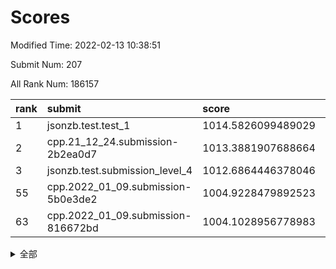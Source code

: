 # Scores

Modified Time: 2022-02-13 10:38:51

Submit Num: 207

All Rank Num: 186157

| rank |               submit               |       score        |       sigma        | pk_num |
| :--- | :--------------------------------- | :----------------- | :----------------- | :----- |
| 1    | jsonzb.test.test_1                 | 1014.5826099489029 | 0.8455530182697579 | 3592   |
| 2    | cpp.21_12_24.submission-2b2ea0d7   | 1013.3881907688664 | 0.8116301356041014 | 3600   |
| 3    | jsonzb.test.submission_level_4     | 1012.6864446378046 | 0.8134241375272524 | 3596   |
| 55   | cpp.2022_01_09.submission-5b0e3de2 | 1004.9228479892523 | 0.7255451439952705 | 3592   |
| 63   | cpp.2022_01_09.submission-816672bd | 1004.1028956778983 | 0.6987622894727763 | 3605   |


<details>
<summary>全部</summary>

| rank |                 submit                 |       score        |       sigma        | pk_num |
| :--- | :------------------------------------- | :----------------- | :----------------- | :----- |
| 1    | jsonzb.test.test_1                     | 1014.5826099489029 | 0.8455530182697579 | 3592   |
| 2    | cpp.21_12_24.submission-2b2ea0d7       | 1013.3881907688664 | 0.8116301356041014 | 3600   |
| 3    | jsonzb.test.submission_level_4         | 1012.6864446378046 | 0.8134241375272524 | 3596   |
| 4    | gobigger.level_3.submission_level_3_40 | 1011.5453504550733 | 0.7650152398220282 | 3602   |
| 5    | gobigger.level_3.submission_level_3_2  | 1011.458033352886  | 0.798830103393196  | 3601   |
| 6    | gobigger.level_3.submission_level_3_42 | 1011.1792287783068 | 0.7498752574272894 | 3594   |
| 7    | gobigger.level_3.submission_level_3_24 | 1011.1742346473335 | 0.7521783444763991 | 3600   |
| 8    | gobigger.level_3.submission_level_3_46 | 1011.1678684771231 | 0.7768887360189018 | 3600   |
| 9    | gobigger.level_3.submission_level_3_28 | 1010.9834606768251 | 0.7704588785422816 | 3596   |
| 10   | gobigger.level_3.submission_level_3_4  | 1010.9419698973767 | 0.7755901068212685 | 3598   |
| 11   | gobigger.level_3.submission_level_3_7  | 1010.8194420356303 | 0.746746904927388  | 3597   |
| 12   | gobigger.level_3.submission_level_3_29 | 1010.6840652216653 | 0.7774310046694269 | 3595   |
| 13   | gobigger.level_3.submission_level_3_14 | 1010.6079902794854 | 0.7400257900250347 | 3598   |
| 14   | gobigger.level_3.submission_level_3_33 | 1010.5705408994775 | 0.7457687712549216 | 3600   |
| 15   | gobigger.level_3.submission_level_3_49 | 1010.5703415463071 | 0.75694235260644   | 3599   |
| 16   | gobigger.level_3.submission_level_3_39 | 1010.5348177668777 | 0.7577983968824719 | 3601   |
| 17   | gobigger.level_3.submission_level_3_41 | 1010.4787467072908 | 0.7430549324664284 | 3598   |
| 18   | gobigger.level_3.submission_level_3_9  | 1010.4164641704804 | 0.7725575560643138 | 3596   |
| 19   | gobigger.level_3.submission_level_3_1  | 1010.3438552891926 | 0.7524131361363459 | 3599   |
| 20   | gobigger.level_3.submission_level_3_15 | 1010.2441184075598 | 0.7731655429495146 | 3596   |
| 21   | gobigger.level_3.submission_level_3_5  | 1010.1818433187025 | 0.7677716281368012 | 3601   |
| 22   | gobigger.level_3.submission_level_3_16 | 1010.1246703409219 | 0.7520174749440087 | 3600   |
| 23   | gobigger.level_3.submission_level_3_35 | 1010.115101571071  | 0.754896456449966  | 3597   |
| 24   | gobigger.level_3.submission_level_3_43 | 1010.0009613887484 | 0.7465282182049917 | 3599   |
| 25   | gobigger.level_3.submission_level_3_13 | 1009.9996827492184 | 0.7552221955774735 | 3595   |
| 26   | gobigger.level_3.submission_level_3_12 | 1009.9870992721366 | 0.7707834319452369 | 3598   |
| 27   | gobigger.level_3.submission_level_3_17 | 1009.9442978638756 | 0.7636942808717347 | 3600   |
| 28   | gobigger.level_3.submission_level_3_31 | 1009.8955154917004 | 0.7353185354496731 | 3596   |
| 29   | gobigger.level_3.submission_level_3_0  | 1009.8390945325773 | 0.7620852936617407 | 3595   |
| 30   | gobigger.level_3.submission_level_3_38 | 1009.8150847845105 | 0.771535293669961  | 3599   |
| 31   | gobigger.level_3.submission_level_3_34 | 1009.7825298560872 | 0.7534503466046256 | 3592   |
| 32   | gobigger.level_3.submission_level_3_30 | 1009.759019609159  | 0.7550895711310829 | 3597   |
| 33   | gobigger.level_3.submission_level_3_36 | 1009.7471881956584 | 0.7620278696069727 | 3593   |
| 34   | gobigger.level_3.submission_level_3_8  | 1009.7338139767244 | 0.7539045233619865 | 3593   |
| 35   | gobigger.level_3.submission_level_3_11 | 1009.7284061077537 | 0.7773202238206942 | 3604   |
| 36   | gobigger.level_3.submission_level_3_25 | 1009.6930522149792 | 0.7478527969981492 | 3596   |
| 37   | gobigger.level_3.submission_level_3_6  | 1009.6550327219113 | 0.7440573908769349 | 3598   |
| 38   | gobigger.level_3.submission_level_3_21 | 1009.6456963079644 | 0.7462841302961744 | 3597   |
| 39   | gobigger.level_3.submission_level_3_23 | 1009.4310025183491 | 0.7546465936543387 | 3597   |
| 40   | gobigger.level_3.submission_level_3_20 | 1009.3830825139664 | 0.7410012088851561 | 3593   |
| 41   | gobigger.level_3.submission_level_3_3  | 1009.2232384301658 | 0.744055080741176  | 3594   |
| 42   | gobigger.level_3.submission_level_3_18 | 1009.0590683889156 | 0.7409236612367097 | 3597   |
| 43   | gobigger.level_3.submission_level_3_22 | 1008.883430833343  | 0.7573916304236963 | 3594   |
| 44   | gobigger.level_3.submission_level_3_44 | 1008.8434642048962 | 0.7492318070464291 | 3602   |
| 45   | gobigger.level_3.submission_level_3_19 | 1008.8417339675557 | 0.7511813585851213 | 3603   |
| 46   | gobigger.level_3.submission_level_3_32 | 1008.7904861489246 | 0.7396654559373551 | 3601   |
| 47   | gobigger.level_3.submission_level_3_37 | 1008.6300084009241 | 0.7425465746919334 | 3600   |
| 48   | gobigger.level_3.submission_level_3_26 | 1008.6279216388555 | 0.7392772464390887 | 3595   |
| 49   | gobigger.level_3.submission_level_3_45 | 1008.5680455989808 | 0.7514134915328576 | 3595   |
| 50   | gobigger.level_3.submission_level_3_27 | 1008.4237637357867 | 0.7340132929671201 | 3599   |
| 51   | gobigger.level_3.submission_level_3_47 | 1008.18365908777   | 0.7306778622153618 | 3600   |
| 52   | gobigger.level_3.submission_level_3_48 | 1007.6201627708792 | 0.7295921679800828 | 3597   |
| 53   | gobigger.level_3.submission_level_3_10 | 1007.6187884662369 | 0.7439900566344114 | 3600   |
| 54   | gobigger.level_1.submission_level_1_32 | 1005.2910802248541 | 0.7197349324010819 | 3600   |
| 55   | cpp.2022_01_09.submission-5b0e3de2     | 1004.9228479892523 | 0.7255451439952705 | 3592   |
| 56   | gobigger.level_1.submission_level_1_6  | 1004.8513387457434 | 0.724947861209606  | 3599   |
| 57   | gobigger.level_1.submission_level_1_44 | 1004.7978239242104 | 0.7187179489240175 | 3597   |
| 58   | gobigger.level_1.submission_level_1_37 | 1004.4887728602321 | 0.7144132422058742 | 3601   |
| 59   | gobigger.level_1.submission_level_1_41 | 1004.4711142995646 | 0.7224638982546022 | 3602   |
| 60   | gobigger.level_1.submission_level_1_45 | 1004.3573362391987 | 0.7234570178904491 | 3593   |
| 61   | gobigger.level_1.submission_level_1_36 | 1004.1969571097673 | 0.7105610021856252 | 3603   |
| 62   | gobigger.level_1.submission_level_1_31 | 1004.1755738662982 | 0.7011377136273346 | 3595   |
| 63   | cpp.2022_01_09.submission-816672bd     | 1004.1028956778983 | 0.6987622894727763 | 3605   |
| 64   | gobigger.level_1.submission_level_1_8  | 1004.0452557080723 | 0.7056393507993222 | 3598   |
| 65   | gobigger.level_1.submission_level_1_27 | 1004.0238912969203 | 0.7231989631772696 | 3593   |
| 66   | gobigger.level_1.submission_level_1_15 | 1003.9859792710105 | 0.7159393945039871 | 3600   |
| 67   | gobigger.level_1.submission_level_1_20 | 1003.8972592447723 | 0.7059165366752288 | 3598   |
| 68   | gobigger.level_1.submission_level_1_21 | 1003.8145524606842 | 0.7201940945560855 | 3595   |
| 69   | gobigger.level_1.submission_level_1_49 | 1003.7582225558903 | 0.7102375137062205 | 3598   |
| 70   | gobigger.level_1.submission_level_1_29 | 1003.7559062150159 | 0.7171606103226337 | 3603   |
| 71   | gobigger.level_1.submission_level_1_43 | 1003.7173808045831 | 0.7298324230215238 | 3594   |
| 72   | gobigger.level_1.submission_level_1_35 | 1003.6838834321105 | 0.7257633018380696 | 3596   |
| 73   | gobigger.level_1.submission_level_1_24 | 1003.6754197965925 | 0.7311322529689561 | 3601   |
| 74   | gobigger.level_1.submission_level_1_14 | 1003.5701498418133 | 0.7083967115344204 | 3593   |
| 75   | gobigger.level_1.submission_level_1_42 | 1003.2929688638055 | 0.7160407966712202 | 3597   |
| 76   | gobigger.level_1.submission_level_1_47 | 1003.2647595510767 | 0.7019999755317777 | 3601   |
| 77   | gobigger.level_1.submission_level_1_10 | 1003.2445588323227 | 0.7141280584697485 | 3604   |
| 78   | gobigger.level_1.submission_level_1_13 | 1003.2070225490727 | 0.716759330802931  | 3601   |
| 79   | gobigger.level_1.submission_level_1_3  | 1003.1205565838483 | 0.713792655251618  | 3596   |
| 80   | gobigger.level_1.submission_level_1_19 | 1003.0841117673824 | 0.7186897512379886 | 3599   |
| 81   | gobigger.level_1.submission_level_1_33 | 1003.0730459729256 | 0.7278085059683516 | 3598   |
| 82   | gobigger.level_1.submission_level_1_26 | 1003.072193633943  | 0.715942934799432  | 3595   |
| 83   | gobigger.level_1.submission_level_1_46 | 1003.0444259942428 | 0.7157241733871356 | 3599   |
| 84   | gobigger.level_1.submission_level_1_39 | 1003.036028910079  | 0.7196909705698045 | 3596   |
| 85   | gobigger.level_1.submission_level_1_1  | 1003.0111264647369 | 0.7319014766908718 | 3599   |
| 86   | gobigger.level_1.submission_level_1_16 | 1002.9893402194449 | 0.7205981029400519 | 3593   |
| 87   | gobigger.level_1.submission_level_1_22 | 1002.9502599798973 | 0.6993678493770304 | 3599   |
| 88   | gobigger.level_1.submission_level_1_18 | 1002.9397692943429 | 0.7087724989478542 | 3595   |
| 89   | gobigger.level_1.submission_level_1_40 | 1002.9204053439358 | 0.7057748789152295 | 3602   |
| 90   | gobigger.level_1.submission_level_1_34 | 1002.874678021744  | 0.7087248226603747 | 3599   |
| 91   | gobigger.level_1.submission_level_1_2  | 1002.7089208598255 | 0.7036934293680097 | 3601   |
| 92   | gobigger.level_1.submission_level_1_28 | 1002.5685536625961 | 0.719043498635321  | 3595   |
| 93   | gobigger.level_1.submission_level_1_7  | 1002.5189364809423 | 0.7112635033951645 | 3597   |
| 94   | gobigger.level_1.submission_level_1_17 | 1002.5171715295883 | 0.7221030001379786 | 3596   |
| 95   | gobigger.level_1.submission_level_1_23 | 1002.4741838057188 | 0.7107840017281879 | 3592   |
| 96   | gobigger.level_1.submission_level_1_38 | 1002.437476085791  | 0.7261412587089059 | 3597   |
| 97   | gobigger.level_1.submission_level_1_25 | 1002.3641132036179 | 0.7100557461073759 | 3594   |
| 98   | gobigger.level_1.submission_level_1_12 | 1002.3542487789268 | 0.721161312202814  | 3597   |
| 99   | gobigger.level_1.submission_level_1_11 | 1002.2769884674642 | 0.7243419065902155 | 3597   |
| 100  | gobigger.level_1.submission_level_1_48 | 1002.2644119070799 | 0.7185893545689398 | 3602   |
| 101  | gobigger.level_1.submission_level_1_0  | 1002.2513927669095 | 0.706222363223298  | 3600   |
| 102  | gobigger.level_1.submission_level_1_4  | 1002.1840356172006 | 0.6961426155862085 | 3599   |
| 103  | gobigger.level_1.submission_level_1_5  | 1001.9447327059926 | 0.7148067337470695 | 3596   |
| 104  | gobigger.level_1.submission_level_1_9  | 1001.8141675109127 | 0.7113909180288935 | 3593   |
| 105  | gobigger.level_1.submission_level_1_30 | 1001.1522987498869 | 0.7174616638832092 | 3601   |
| 106  | gobigger.random.submission_random_18   | 997.5436860821168  | 0.696310792151643  | 3595   |
| 107  | gobigger.random.submission_random_34   | 997.471411951815   | 0.711308275306815  | 3599   |
| 108  | gobigger.random.submission_random_30   | 997.3135088305248  | 0.709429586865228  | 3597   |
| 109  | gobigger.random.submission_random_12   | 997.0649543356835  | 0.7102176990414669 | 3596   |
| 110  | gobigger.random.submission_random_41   | 996.7769471321486  | 0.7088265755390931 | 3598   |
| 111  | gobigger.random.submission_random_19   | 996.6910660164609  | 0.6957555640357318 | 3595   |
| 112  | gobigger.random.submission_random_25   | 996.6589925552192  | 0.7133542100547315 | 3597   |
| 113  | gobigger.random.submission_random_13   | 996.6385608464319  | 0.712281174060714  | 3596   |
| 114  | gobigger.random.submission_random_20   | 996.6061961541727  | 0.7234674351024777 | 3600   |
| 115  | gobigger.random.submission_random_29   | 996.5404993510236  | 0.7158608203765388 | 3599   |
| 116  | gobigger.random.submission_random_6    | 996.4366813494468  | 0.698145310794892  | 3597   |
| 117  | gobigger.random.submission_random_48   | 996.3895564685646  | 0.6981516960108063 | 3593   |
| 118  | gobigger.random.submission_random_14   | 996.2758106794186  | 0.7104600052169641 | 3596   |
| 119  | gobigger.random.submission_random_3    | 996.2428437701222  | 0.7191771508574719 | 3598   |
| 120  | gobigger.random.submission_random_10   | 996.1519323172071  | 0.7058963830975878 | 3599   |
| 121  | gobigger.random.submission_random_33   | 996.1516100366475  | 0.7121059424831914 | 3602   |
| 122  | gobigger.random.submission_random_46   | 996.0651054087798  | 0.7039731846531952 | 3597   |
| 123  | gobigger.random.submission_random_9    | 996.0633558699849  | 0.712359851594585  | 3598   |
| 124  | gobigger.random.submission_random_36   | 996.0526114509015  | 0.7243031399163217 | 3598   |
| 125  | gobigger.random.submission_random_26   | 996.0177164588695  | 0.7009228073253518 | 3598   |
| 126  | gobigger.random.submission_random_23   | 995.9762911654276  | 0.7061933002467177 | 3594   |
| 127  | gobigger.random.submission_random_42   | 995.956195704258   | 0.7133979871124577 | 3603   |
| 128  | gobigger.random.submission_random_27   | 995.9443346235853  | 0.7188633954112268 | 3596   |
| 129  | gobigger.random.submission_random_40   | 995.8994458226954  | 0.7132259178613644 | 3597   |
| 130  | gobigger.random.submission_random_39   | 995.8894525648113  | 0.6971639637010931 | 3597   |
| 131  | gobigger.random.submission_random_45   | 995.8614704658513  | 0.6957356022312184 | 3594   |
| 132  | gobigger.random.submission_random_5    | 995.8208937062661  | 0.7243939698563421 | 3594   |
| 133  | gobigger.random.submission_random_8    | 995.8168629179912  | 0.7050451927382126 | 3596   |
| 134  | gobigger.random.submission_random_38   | 995.8136443514487  | 0.7140797820180621 | 3601   |
| 135  | gobigger.random.submission_random_16   | 995.7781679283411  | 0.7028573045020206 | 3600   |
| 136  | gobigger.random.submission_random_7    | 995.731252106813   | 0.7220807205287766 | 3596   |
| 137  | gobigger.random.submission_random_35   | 995.7215007357611  | 0.7333421930525986 | 3598   |
| 138  | gobigger.random.submission_random_44   | 995.6540060052123  | 0.7118964178060236 | 3599   |
| 139  | gobigger.random.submission_random_47   | 995.6338425465214  | 0.7133375680420485 | 3588   |
| 140  | gobigger.random.submission_random_2    | 995.6298512199612  | 0.7149554802964448 | 3595   |
| 141  | gobigger.random.submission_random_43   | 995.6193569996318  | 0.7150452125742369 | 3596   |
| 142  | gobigger.random.submission_random_32   | 995.5755415609761  | 0.7048175987098876 | 3595   |
| 143  | gobigger.random.submission_random_21   | 995.5585584766604  | 0.7198042713366293 | 3595   |
| 144  | gobigger.random.submission_random_49   | 995.5441972752161  | 0.7132602355590045 | 3598   |
| 145  | gobigger.random.submission_random_0    | 995.5417592136976  | 0.7167063890470018 | 3599   |
| 146  | gobigger.random.submission_random_17   | 995.4449251275778  | 0.7053581535614257 | 3594   |
| 147  | gobigger.random.submission_random_22   | 995.3999530572646  | 0.7153781304469654 | 3597   |
| 148  | gobigger.random.submission_random_4    | 995.317673280153   | 0.7146318826419434 | 3601   |
| 149  | gobigger.random.submission_random_15   | 995.2970238285202  | 0.7179882213145591 | 3597   |
| 150  | gobigger.random.submission_random_11   | 995.2352773729488  | 0.7164774177811687 | 3601   |
| 151  | gobigger.random.submission_random_28   | 995.223753877289   | 0.722289398409755  | 3593   |
| 152  | gobigger.random.submission_random_1    | 995.2029950477346  | 0.7138234890874113 | 3597   |
| 153  | gobigger.random.submission_random_37   | 995.0217153780106  | 0.7190500298439482 | 3594   |
| 154  | gobigger.random.submission_random_31   | 994.8736442533758  | 0.7139423530492731 | 3599   |
| 155  | gobigger.random.submission_random_24   | 994.7039037364658  | 0.7108051161696886 | 3594   |
| 156  | gobigger.level_2.submission_level_2_37 | 993.8228528427687  | 0.7153882652982613 | 3593   |
| 157  | gobigger.level_2.submission_level_2_0  | 993.760014199158   | 0.7209790452031852 | 3601   |
| 158  | gobigger.level_2.submission_level_2_46 | 993.5617375159829  | 0.7286961343154172 | 3600   |
| 159  | gobigger.level_2.submission_level_2_5  | 993.5435588033141  | 0.7360925551836281 | 3599   |
| 160  | gobigger.level_2.submission_level_2_22 | 993.4184471277642  | 0.7416903613747784 | 3595   |
| 161  | gobigger.level_2.submission_level_2_49 | 993.4138956146708  | 0.7243102731101428 | 3598   |
| 162  | gobigger.level_2.submission_level_2_36 | 993.3816497151902  | 0.7251520522007463 | 3597   |
| 163  | gobigger.level_2.submission_level_2_45 | 993.3814767188424  | 0.7303360055001815 | 3598   |
| 164  | gobigger.level_2.submission_level_2_24 | 993.2773703119904  | 0.7360296046043824 | 3596   |
| 165  | gobigger.level_2.submission_level_2_26 | 993.1396861020518  | 0.7280323569563869 | 3599   |
| 166  | gobigger.level_2.submission_level_2_14 | 993.124877902233   | 0.7454114723861116 | 3596   |
| 167  | gobigger.level_2.submission_level_2_38 | 993.021830120107   | 0.7273304449599914 | 3596   |
| 168  | gobigger.level_2.submission_level_2_41 | 992.7811973749331  | 0.7452294516670342 | 3599   |
| 169  | gobigger.level_2.submission_level_2_42 | 992.776020663266   | 0.7314909914470693 | 3601   |
| 170  | gobigger.level_2.submission_level_2_11 | 992.7383909999049  | 0.7407330990336458 | 3599   |
| 171  | gobigger.level_2.submission_level_2_17 | 992.700723077482   | 0.7236260964200885 | 3592   |
| 172  | gobigger.level_2.submission_level_2_43 | 992.6195979605671  | 0.727520612371232  | 3602   |
| 173  | gobigger.level_2.submission_level_2_18 | 992.5526758618789  | 0.7414310154967787 | 3598   |
| 174  | gobigger.level_2.submission_level_2_1  | 992.5273276997661  | 0.7559313895627492 | 3598   |
| 175  | gobigger.level_2.submission_level_2_28 | 992.378983444798   | 0.7423998947888037 | 3597   |
| 176  | gobigger.level_2.submission_level_2_31 | 992.2910226388459  | 0.7596385883424391 | 3599   |
| 177  | gobigger.level_2.submission_level_2_40 | 992.2745010067314  | 0.737844352833084  | 3590   |
| 178  | gobigger.level_2.submission_level_2_23 | 992.2304379207947  | 0.7328276691714282 | 3599   |
| 179  | gobigger.level_2.submission_level_2_35 | 992.2146632932196  | 0.7387048380794392 | 3593   |
| 180  | gobigger.level_2.submission_level_2_25 | 992.207002862231   | 0.7187510752491892 | 3595   |
| 181  | gobigger.level_2.submission_level_2_12 | 992.1655575552039  | 0.7504070081792702 | 3591   |
| 182  | gobigger.level_2.submission_level_2_34 | 991.9207774044149  | 0.739172726596311  | 3598   |
| 183  | gobigger.level_2.submission_level_2_44 | 991.9163903058566  | 0.731881816135553  | 3601   |
| 184  | gobigger.level_2.submission_level_2_47 | 991.8580287741534  | 0.723932120827088  | 3603   |
| 185  | gobigger.level_2.submission_level_2_33 | 991.8547032088956  | 0.7528368796120277 | 3595   |
| 186  | gobigger.level_2.submission_level_2_6  | 991.8420708556638  | 0.7389823268191362 | 3598   |
| 187  | gobigger.level_2.submission_level_2_8  | 991.8395677567228  | 0.7379326083089897 | 3597   |
| 188  | gobigger.level_2.submission_level_2_10 | 991.8004583642808  | 0.7401902420009872 | 3593   |
| 189  | gobigger.level_2.submission_level_2_16 | 991.7830445962959  | 0.7645439895133509 | 3598   |
| 190  | gobigger.level_2.submission_level_2_4  | 991.6920220815782  | 0.75516265053758   | 3593   |
| 191  | gobigger.level_2.submission_level_2_32 | 991.6888520050483  | 0.7648147166189481 | 3600   |
| 192  | gobigger.level_2.submission_level_2_27 | 991.6723256164777  | 0.7337577589571295 | 3601   |
| 193  | gobigger.level_2.submission_level_2_3  | 991.671316283384   | 0.7460287597863691 | 3597   |
| 194  | gobigger.level_2.submission_level_2_20 | 991.4941921013383  | 0.7556679246245194 | 3592   |
| 195  | gobigger.level_2.submission_level_2_48 | 991.4038053056823  | 0.771859109101241  | 3598   |
| 196  | gobigger.level_2.submission_level_2_13 | 991.262834539729   | 0.7371959588932019 | 3595   |
| 197  | gobigger.level_2.submission_level_2_21 | 991.1922834153108  | 0.7481610294273616 | 3595   |
| 198  | gobigger.level_2.submission_level_2_39 | 991.1895124726718  | 0.7458517924545237 | 3592   |
| 199  | gobigger.level_2.submission_level_2_2  | 991.1353097272217  | 0.7699041278397781 | 3595   |
| 200  | gobigger.level_2.submission_level_2_9  | 991.0110141732233  | 0.737101107673884  | 3595   |
| 201  | gobigger.level_2.submission_level_2_29 | 990.872707749146   | 0.7532288880688134 | 3598   |
| 202  | gobigger.level_2.submission_level_2_19 | 990.7877206789368  | 0.7670558405422105 | 3592   |
| 203  | gobigger.level_2.submission_level_2_30 | 990.7869253326869  | 0.7786259199581399 | 3593   |
| 204  | gobigger.level_2.submission_level_2_7  | 990.411356452191   | 0.7804328616791635 | 3600   |
| 205  | gobigger.level_2.submission_level_2_15 | 989.7588065136679  | 0.7637207124139794 | 3597   |
| 206  | gobigger.none.submission_none_1        | 979.9379792547921  | 1.1660919895648576 | 3592   |
| 207  | gobigger.none.submission_none_0        | 976.5310604762132  | 1.4275744602769327 | 3595   |

</details>